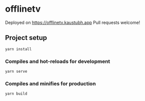 # offlinetv

Deployed on https://offlinetv.kaustubh.app
Pull requests welcome!

## Project setup
```
yarn install
```

### Compiles and hot-reloads for development
```
yarn serve
```

### Compiles and minifies for production
```
yarn build
```